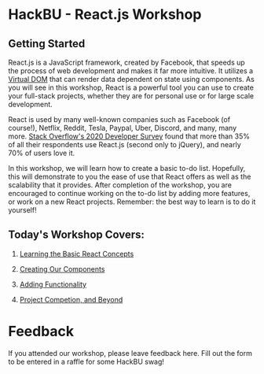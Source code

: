 # HackBU - React.js Workshop

## Getting Started


React.js is a JavaScript framework, created by Facebook, that speeds up the process of web development and makes it far more intuitive. It utilizes a [Virtual DOM](https://reactjs.org/docs/faq-internals.html) that can render data dependent on state using components. As you will see in this workshop, React is a powerful tool you can use to create your full-stack projects, whether they are for personal use or for large scale development. 

React is used by many well-known companies such as Facebook (of course!), Netflix, Reddit, Tesla, Paypal, Uber, Discord, and many, many more. [Stack Overflow's 2020 Developer Survey](https://insights.stackoverflow.com/survey/2020#overview) found that more than 35% of all their respondents use React.js (second only to jQuery), and nearly 70% of users love it. 

In this workshop, we will learn how to create a basic to-do list. Hopefully, this will demonstrate to you the ease of use that React offers as well as the scalability that it provides. After completion of the workshop, you are encouraged to continue working on the to-do list by adding more features, or work on a new React projects. Remember: the best way to learn is to do it yourself!

## Today's Workshop Covers:

1. [Learning the Basic React Concepts](https://www.notion.so/Learning-the-Basic-React-Concepts-edda7f054866448a8b980f57304c24e9)

2. [Creating Our Components](https://github.com/HackBinghamton/WebDevelopmentWorkshop/blob/master/React.js/Components.md)

3. [Adding Functionality](https://github.com/HackBinghamton/WebDevelopmentWorkshop/blob/master/React.js/Functionality.md)

4. [Project Competion, and Beyond](https://github.com/HackBinghamton/WebDevelopmentWorkshop/blob/master/React.js/Completion.md)

# Feedback

If you attended our workshop, please leave feedback here. Fill out the form to be entered in a raffle for some HackBU swag!
